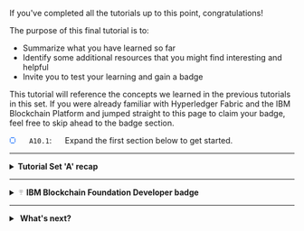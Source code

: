 If you've completed all the tutorials up to this point, congratulations!

The purpose of this final tutorial is to:

* Summarize what you have learned so far
* Identify some additional resources that you might find interesting and helpful
* Invite you to test your learning and gain a badge 

This tutorial will reference the concepts we learned in the previous tutorials in this set. If you were already familiar with Hyperledger Fabric and the IBM Blockchain Platform and jumped straight to this page to claim your badge, feel free to skip ahead to the badge section.

<img src="./images/bullet.png" alt="[]"></img> &nbsp;&nbsp;&nbsp;&nbsp; `A10.1`: &nbsp;&nbsp;&nbsp;&nbsp;
Expand the first section below to get started.

---

<details>
<summary><b>Tutorial Set 'A' recap</b></summary>

This set of tutorials introduced you to Hyperledger Fabric. You've learned all the the basic concepts by developing a smart contract and a set of applications that interact with a blockchain network.

Hyperledger Fabric allows you to create networks of *immutable, distributed blockchain ledgers* containing shared transactions. Hyperledger Fabric uses cryptographic mechanisms to create multi-party transactions that are provably valid by all organizations in the network. Such ledgers help to create trust amongst those who host them; trust which can be used to improve costly processes that require a verifiable view of shared transactions, such as dispute resolution or supply chain management.

Blockchains are used to share transaction data that is related to any business object of value. In these tutorials we created transactions for art objects, with simple key/value pairs for these objects' properties. However, the principles apply equally well to any business object of value to a network of organizations.

A solution involving a Hyperledger Fabric blockchain consists of three main components:
  * A **network** of collaborating organizations who each host one of more copies of a distributed ledger of transactions on a set of peer nodes.
  * A **smart contract** that defines, in code, the business rules used to create transactions relating to a business object. The transactions are cryptographically recorded on the ledger.
  * A **client application** that can interact with the network and smart contracts:
    * Submit new multi-party transactions to the distributed ledger.
    * Evaluate smart contracts to query the ledger
    * Register for notification of custom events generated by smart contracts

The development process for smart contracts and client applications is similar to the development process for other software applications. Code is developed, built, tested, debugged and deployed. In these tutorials, we used the tools provided by the IBM Blockchain Platform VS Code extension to go through the main tasks in this process using a locally installed Hyperledger Fabric network.

<img src="./images/bullet.png" alt="[]"></img> &nbsp;&nbsp;&nbsp;&nbsp; `A10.2`: &nbsp;&nbsp;&nbsp;&nbsp;
Expand the next section to continue.

</details>

---
<details>
<summary><img src='./images/badge_silver.png'></img>&nbsp;<b>IBM Blockchain Foundation Developer badge</b></summary>

By completing these tutorials you should have gained the knowledge required to pass the <img src='./images/badge_silver.png'></img><a href="http://ibm.biz/BlockFoundDev">IBM Blockchain Foundation Developer</a> course.</p>

To gain this badge, you will need to pass a short test to demonstrate your understanding. Start the course and skip directly to the *Test your knowledge* section. Once you pass, you can add the badge to your <a href="https://www.youracclaim.com/">Acclaim</a> profile.

<img src="./images/bullet.png" alt="[]"></img> &nbsp;&nbsp;&nbsp;&nbsp; `A10.3`: &nbsp;&nbsp;&nbsp;&nbsp;
Complete the course, then expand the next section to continue.

</details>

---

<details>
<summary>&nbsp;<b>What's next?</b></summary>

Using a local network is useful to understand concepts and start developing smart contracts and applications. However, our sample network was totally within our control; it allowed us to start our journey, but this only a small part of the blockchain story.

So far we have been submitting transactions that update ledgers hosted on our local machine. As this transaction data eventually maps to bytes on our disk, it is still fundamentally modifiable; it doesn't give us proof that data has not been tampered with.

What sets blockchain apart from a database - even a shared database - is the power of the network to enable tamper resistance. By distributing multiple copies of the data across a network and having different nodes agree on the contents through a process of *consensus*, it makes it unfeasible, even for administrators, to modify the data.

In the next set of tutorials ('B'), we will connect to an existing network and see the power of the network in action. We will see how another tool that is part of IBM Blockchain Platform - the web console - can be used to join a network. We'll then connect both VS Code and client applications to that network and create transactions that are agreed by multiple organizations in the network.

> <br>
    > <b>Tutorial set B: Joining a network</b>
    > <br>
    > <br>The next set of tutorials is coming soon. In the mean time, here are some links to additional resources you can use to continue your learning.
    > <ul>
    > <li> <a href="https://ibm.biz/BlockchainOReilly">Getting Started with Enterprise Blockchain</a>
    > <li><a href="https://www.hyperledger.org/">Hyperledger Project</a>
    > <li><a href="https://hyperledger-fabric.readthedocs.io/">Hyperledger Fabric Documentation</a>
    > <li><a href="https://www.ibm.com/blockchain/">IBM Blockchain Homepage</a>
    > <li><a href="https://developer.ibm.com/technologies/blockchain/">IBM Blockchain Developer site</a>
    > <li><a href="https://developer.ibm.com/series/ibm-blockchain-platform-console-video-series/">Introduction to the IBM Blockchain Platform web console</a>
    > <li><a href="https://www.ibm.com/blogs/blockchain/">IBM Blockchain Blog</a>
   > <br>&nbsp;

Congratulations on completing this tutorial set, and have fun!

</details>
